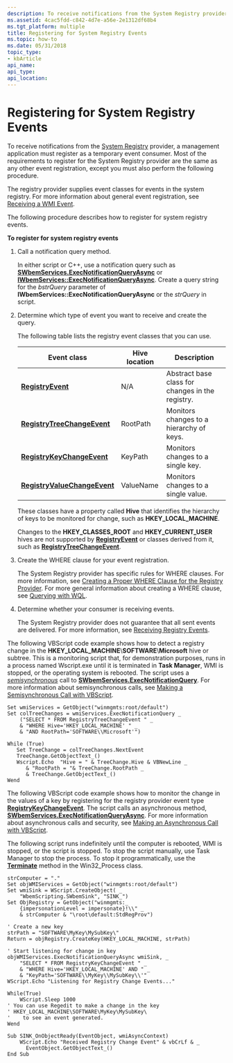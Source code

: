 ```yaml
---
description: To receive notifications from the System Registry provider, a management application must register as a temporary event consumer.
ms.assetid: 4cac5fdd-c842-4d7e-a56e-2e1312df68b4
ms.tgt_platform: multiple
title: Registering for System Registry Events
ms.topic: how-to
ms.date: 05/31/2018
topic_type: 
- kbArticle
api_name: 
api_type: 
api_location: 
---
```


# Registering for System Registry Events

To receive notifications from the [System Registry](/previous-versions/windows/desktop/regprov/system-registry-provider) provider, a management application must register as a temporary event consumer. Most of the requirements to register for the System Registry provider are the same as any other event registration, except you must also perform the following procedure.

The registry provider supplies event classes for events in the system registry. For more information about general event registration, see [Receiving a WMI Event](receiving-a-wmi-event.md).

The following procedure describes how to register for system registry events.

**To register for system registry events**

1.  Call a notification query method.

    In either script or C++, use a notification query such as [**SWbemServices.ExecNotificationQueryAsync**](swbemservices-execnotificationqueryasync.md) or [**IWbemServices::ExecNotificationQueryAsync**](/windows/desktop/api/WbemCli/nf-wbemcli-iwbemservices-execnotificationqueryasync). Create a query string for the *bstrQuery* parameter of **IWbemServices::ExecNotificationQueryAsync** or the *strQuery* in script.

2.  Determine which type of event you want to receive and create the query.

    The following table lists the registry event classes that you can use.

    

    | Event class                                                      | Hive location        | Description                                                 |
    |------------------------------------------------------------------|----------------------|-------------------------------------------------------------|
    | [**RegistryEvent**](/previous-versions/windows/desktop/regprov/registryevent)                       | N/A<br/>       | Abstract base class for changes in the registry.<br/> |
    | [**RegistryTreeChangeEvent**](/previous-versions/windows/desktop/regprov/registrytreechangeevent)   | RootPath<br/>  | Monitors changes to a hierarchy of keys.<br/>         |
    | [**RegistryKeyChangeEvent**](/previous-versions/windows/desktop/regprov/registrykeychangeevent)     | KeyPath<br/>   | Monitors changes to a single key.<br/>                |
    | [**RegistryValueChangeEvent**](/previous-versions/windows/desktop/regprov/registryvaluechangeevent) | ValueName<br/> | Monitors changes to a single value.<br/>              |

    

     

    These classes have a property called **Hive** that identifies the hierarchy of keys to be monitored for change, such as **HKEY\_LOCAL\_MACHINE**.

    Changes to the **HKEY\_CLASSES\_ROOT** and **HKEY\_CURRENT\_USER** hives are not supported by [**RegistryEvent**](/previous-versions/windows/desktop/regprov/registryevent) or classes derived from it, such as [**RegistryTreeChangeEvent**](/previous-versions/windows/desktop/regprov/registrytreechangeevent).

3.  Create the WHERE clause for your event registration.

    The System Registry provider has specific rules for WHERE clauses. For more information, see [Creating a Proper WHERE Clause for the Registry Provider](creating-a-proper-where-clause-for-the-registry-provider.md). For more general information about creating a WHERE clause, see [Querying with WQL](querying-with-wql.md).

4.  Determine whether your consumer is receiving events.

    The System Registry provider does not guarantee that all sent events are delivered. For more information, see [Receiving Registry Events](receiving-registry-events.md).

The following VBScript code example shows how to detect a registry change in the **HKEY\_LOCAL\_MACHINE**\\**SOFTWARE**\\**Microsoft** hive or subtree. This is a monitoring script that, for demonstration purposes, runs in a process named Wscript.exe until it is terminated in **Task Manager**, WMI is stopped, or the operating system is rebooted. The script uses a [*semisynchronous*](gloss-s.md) call to [**SWbemServices.ExecNotificationQuery**](swbemservices-execnotificationquery.md). For more information about semisynchronous calls, see [Making a Semisynchronous Call with VBScript](making-a-semisynchronous-call-with-vbscript.md).


```VB
Set wmiServices = GetObject("winmgmts:root/default") 
Set colTreeChanges = wmiServices.ExecNotificationQuery _
    ("SELECT * FROM RegistryTreeChangeEvent " _
    & "WHERE Hive='HKEY_LOCAL_MACHINE' " _
    & "AND RootPath='SOFTWARE\\Microsoft'")

While (True)
   Set TreeChange = colTreeChanges.NextEvent
   TreeChange.GetObjectText_()
   Wscript.Echo  "Hive = " & TreeChange.Hive & VBNewLine _
      & "RootPath = "& TreeChange.RootPath _
      & TreeChange.GetObjectText_()      
Wend
```



The following VBScript code example shows how to monitor the change in the values of a key by registering for the registry provider event type [**RegistryKeyChangeEvent**](/previous-versions/windows/desktop/regprov/registrykeychangeevent). The script calls an asynchronous method, [**SWbemServices.ExecNotificationQueryAsync**](swbemservices-execnotificationqueryasync.md). For more information about asynchronous calls and security, see [Making an Asynchronous Call with VBScript](making-an-asynchronous-call-with-vbscript.md).

The following script runs indefinitely until the computer is rebooted, WMI is stopped, or the script is stopped. To stop the script manually, use Task Manager to stop the process. To stop it programmatically, use the [**Terminate**](/windows/desktop/CIMWin32Prov/terminate-method-in-class-win32-process) method in the Win32\_Process class.


```VB
strComputer = "."
Set objWMIServices = GetObject("winmgmts:root/default") 
Set wmiSink = WScript.CreateObject( _
    "WbemScripting.SWbemSink", "SINK_") 
Set ObjRegistry = GetObject("winmgmts:_
    {impersonationLevel = impersonate}!\\" _
    & strComputer & "\root\default:StdRegProv")

' Create a new key
strPath = "SOFTWARE\MyKey\MySubKey\"
Return = objRegistry.CreateKey(HKEY_LOCAL_MACHINE, strPath)

' Start listening for change in key
objWMIServices.ExecNotificationQueryAsync wmiSink, _ 
    "SELECT * FROM RegistryKeyChangeEvent " _ 
    & "WHERE Hive='HKEY_LOCAL_MACHINE' AND " _ 
    & "KeyPath='SOFTWARE\\MyKey\\MySubKey\\'" 
WScript.Echo "Listening for Registry Change Events..." 

While(True) 
    WScript.Sleep 1000
' You can use Regedit to make a change in the key 
' HKEY_LOCAL_MACHINE\SOFTWARE\MyKey\MySubKey\ 
'    to see an event generated.
Wend 

Sub SINK_OnObjectReady(EventObject, wmiAsyncContext) 
    WScript.Echo "Received Registry Change Event" & vbCrLf & _
      EventObject.GetObjectText_() 
End Sub
```



 

